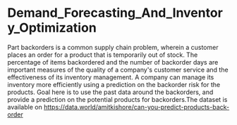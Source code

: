# Demand_Forecasting_And_Inventory_Optimization
Part backorders is a common supply chain problem, wherein a customer places an order for a product that is temporarily out of stock. The percentage of items backordered and the number of backorder days are important measures of the quality of a company's customer service and the effectiveness of its inventory management. A company can manage its inventory more efficiently using a prediction on the backorder risk for the products. Goal here is to use the past data around the backorders, and provide a prediction on the potential products for backorders.The dataset is available on https://data.world/amitkishore/can-you-predict-products-back-order
